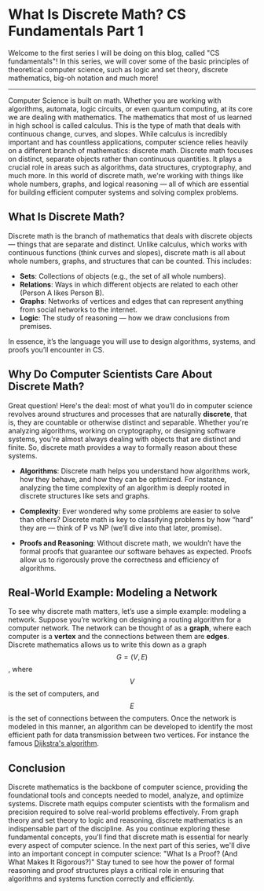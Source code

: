 # What Is Discrete Math? CS Fundamentals Part 1

Welcome to the first series I will be doing on this blog, called "CS fundamentals"! In this series, we will cover some of the basic principles of theoretical computer science, such as logic and set theory, discrete mathematics, big-oh notation and much more!

---

Computer Science is built on math. Whether you are working with algorithms, automata, logic circuits, or even quantum computing, at its core we are dealing with mathematics. The mathematics that most of us learned in high school is called calculus. This is the type of math that deals with continuous change, curves, and slopes. While calculus is incredibly important and has countless applications, computer science relies heavily on a different branch of mathematics: discrete math. Discrete math focuses on distinct, separate objects rather than continuous quantities. It plays a crucial role in areas such as algorithms, data structures, cryptography, and much more. In this world of discrete math, we're working with things like whole numbers, graphs, and logical reasoning — all of which are essential for building efficient computer systems and solving complex problems. 

## What Is Discrete Math?

Discrete math is the branch of mathematics that deals with discrete objects — things that are separate and distinct. Unlike calculus, which works with continuous functions (think curves and slopes), discrete math is all about whole numbers, graphs, and structures that can be counted. This includes:

- **Sets**: Collections of objects (e.g., the set of all whole numbers).
- **Relations**: Ways in which different objects are related to each other (Person A likes Person B).
- **Graphs**: Networks of vertices and edges that can represent anything from social networks to the internet.
- **Logic**: The study of reasoning — how we draw conclusions from premises.

In essence, it’s the language you will use to design algorithms, systems, and proofs you’ll encounter in CS.

## Why Do Computer Scientists Care About Discrete Math?

Great question! Here's the deal: most of what you’ll do in computer science revolves around structures and processes that are naturally **discrete**, that is, they are countable or otherwise distinct and separable. Whether you're analyzing algorithms, working on cryptography, or designing software systems, you're almost always dealing with objects that are distinct and finite. So, discrete math provides a way to formally reason about these systems.

- **Algorithms**: Discrete math helps you understand how algorithms work, how they behave, and how they can be optimized. For instance, analyzing the time complexity of an algorithm is deeply rooted in discrete structures like sets and graphs.
  
- **Complexity**: Ever wondered why some problems are easier to solve than others? Discrete math is key to classifying problems by how “hard” they are — think of P vs NP (we’ll dive into that later, promise).

- **Proofs and Reasoning**: Without discrete math, we wouldn’t have the formal proofs that guarantee our software behaves as expected. Proofs allow us to rigorously prove the correctness and efficiency of algorithms.

## Real-World Example: Modeling a Network

To see why discrete math matters, let’s use a simple example: modeling a network. Suppose you’re working on designing a routing algorithm for a computer network. The network can be thought of as a **graph**, where each computer is a **vertex** and the connections between them are **edges**. Discrete mathematics allows us to write this down as a graph $$G = (V, E)$$, where $$V$$ is the set of computers, and $$E$$ is the set of connections between the computers. Once the network is modeled in this manner, an algorithm can be developed to identify the most efficient path for data transmission between two vertices. For instance the famous [Dijkstra's algorithm](https://en.wikipedia.org/wiki/Dijkstra%27s_algorithm).


## Conclusion
Discrete mathematics is the backbone of computer science, providing the foundational tools and concepts needed to model, analyze, and optimize systems. Discrete math equips computer scientists with the formalism and precision required to solve real-world problems effectively. From graph theory and set theory to logic and reasoning, discrete mathematics is an indispensable part of the discipline. As you continue exploring these fundamental concepts, you'll find that discrete math is essential for nearly every aspect of computer science. In the next part of this series, we'll dive into an important concept in computer science: "What Is a Proof? (And What Makes It Rigorous?)" Stay tuned to see how the power of formal reasoning and proof structures plays a critical role in ensuring that algorithms and systems function correctly and efficiently.
